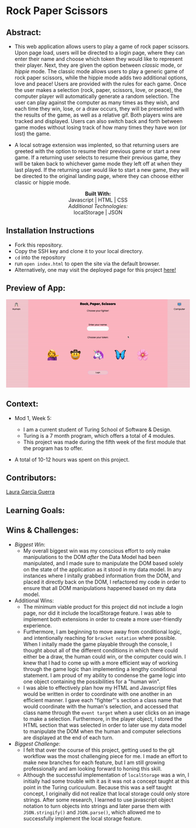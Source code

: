 # Rock Paper Scissors

## Abstract: 
- This web application allows users to play a game of rock paper scissors. Upon page load, users will be directed to a login page, where they can enter their name and choose which token they would like to represent their player. Next, they are given the option between *classic* mode, or *hippie* mode. The classic mode allows users to play a generic game of rock paper scissors, while the hippie mode adds two additional options, love and peace! Users are provided with the rules for each game. Once the user makes a selection (rock, paper, scissors, love, or peace), the computer player will  automatically generate a random selection. The user can play against the computer as many times as they wish, and each time they win, lose, or a draw occurs, they will be presented with the results of the game, as well as a relative gif. Both players wins are tracked and displayed. Users can also switch back and forth between game modes without losing track of how many times they have won (or lost) the game. 

- A local sotrage extension was implented, so that returning users are greeted with the option to resume their previous game or start a new game. If a returning user selects to resume their previous game, they will be taken back to whichever game mode they left off at when they last played. If the returning user would like to start a new game, they will be directed to the original landing page, where they can choose either classic or hippie mode. 
<div align="center">
<b>Built With:</b>
<br>
Javascript | HTML | CSS
<br>
<em>Additional Technologies:</em>
<br>
localStorage | JSON

</div>

## Installation Instructions 

- Fork this repository.
- Copy the SSH key and clone it to your local directory. 
- `cd` into the repository 
- run `open index.html` to open the site via the default browser. 
- Alternatively, one may visit the deployed page for this project [here!](https://lauraguerra1.github.io/rock-paper-scissors-project/)

## Preview of App:
<img src='./RPSGIF.gif' alt="preview of app">

## Context: 
- Mod 1, Week 5: 
  - I am a current student of Turing School of Software & Design. 
  - Turing is a 7 month program, which offers a total of 4 modules. 
  - This project was made during the fifth week of the first module that the program has to offer. 

- A total of 10-12 hours was spent on this project. 

## Contributors: 
[Laura Garcia Guerra](https://github.com/lauraguerra1)

## Learning Goals:

## Wins & Challenges: 
- <em>Biggest Win</em>: 
   - My overall biggest win was my conscious effort to only make manipulations to the DOM <em>after</em> the Data Model had been manipulated, and I made sure to manipulate the DOM based solely on the state of the application as it stood in my data model. In any instances where I initally grabbed information from the DOM, and placed it directly back on the DOM, I refactored my code in order to ensure that all DOM manipulations happened based on my data model.
- Additional Wins: 
  - The minimum viable product for this project did not include a login page, nor did it include the localStorage feature. I was able to implement both extensions in order to create a more user-friendly experience. 
  - Furthermore, I am beginning to move away from conditional logic, and intentionally reaching for `bracket notation` where possible. When I initally made the game playable through the console, I thought about all of the different conditions in which there could either be a draw, the human could win, or the computer could win. I knew that I had to come up with a more efficient way of working through the game logic than implementing a lengthy conditional statement. I am proud of my ability to condense the game logic into one object containing the possibilities for a "human win". 
  - I was able to effectively plan how my HTML and Javascript files would be written in order to coordinate with one another in an efficient manner. I gave each "fighter"'s section a class name that would coordinate with the human's selection, and accessed that class name through the `event target` when a user clicks on an image to make a selection. Furthermore, in the player object, I stored the HTML section that was selected in order to later use my data model to manipulate the DOM when the human and computer selections are displayed at the end of each turn. 
- <em>Biggest Challenge</em>: 
  - I felt that over the course of this project, getting used to the git workflow was the most challenging piece for me. I made an effort to make new branches for each feature, but I am still growing professionally and am looking forward to honing this skill. 
  - Although the successful implementation of `localStorage` was a win, I initially had some trouble with it as it was not a concept taught at this point in the Turing curicuulum. Because this was a self taught concept, I originally did not realize that local storage could only store strings. After some research, I learned to use javascript object notation to turn objects into strings and later parse them with `JSON.stringify()` and `JSON.parse()`, which allowed me to successfully implement the local storage feature. 
